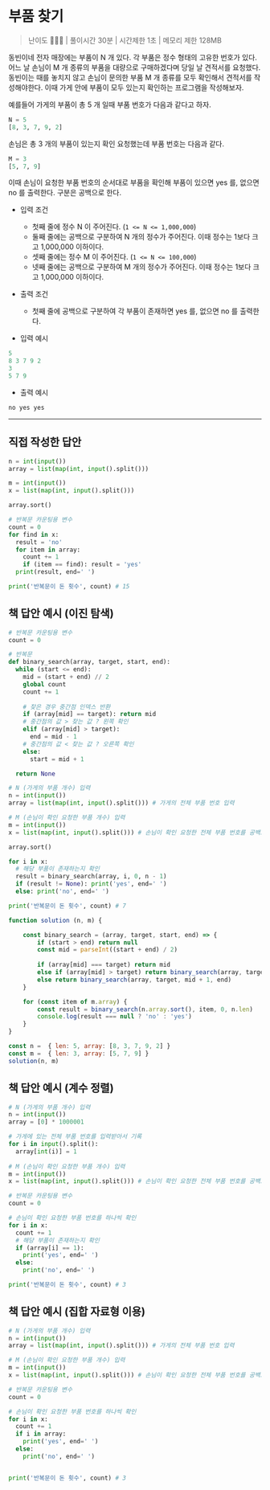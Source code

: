# 부품 찾기

> 난이도 🧡💛🤍 | 풀이시간 30분 | 시간제한 1초 | 메모리 제한 128MB

동빈이네 전자 매장에는 부품이 N 개 있다. 각 부품은 정수 형태의 고유한 번호가 있다. 어느 날 손님이 M 개 종류의 부품을 대량으로 구매하겠다며 당일 날 견적서를 요청했다. 동빈이는 때를 놓치지 않고 손님이 문의한 부품 M 개 종류를 모두 확인해서 견적서를 작성해야한다. 이때 가게 안에 부품이 모두 있는지 확인하는 프로그램을 작성해보자.

예를들어 가게의 부품이 총 5 개 일때 부품 번호가 다음과 같다고 하자.

``` python
N = 5
[8, 3, 7, 9, 2] 
```

손님은 총 3 개의 부품이 있는지 확인 요청했는데 부품 번호는 다음과 같다.

``` python
M = 3
[5, 7, 9]
```

이때 손님이 요청한 부품 번호의 순서대로 부품을 확인해 부품이 있으면 yes 를, 없으면 no 를 출력한다. 구분은 공백으로 한다.


* 입력 조건
  * 첫째 줄에 정수 N 이 주어진다. (`1 <= N <= 1,000,000`)
  * 둘째 줄에는 공백으로 구분하여 N 개의 정수가 주어진다. 이때 정수는 1보다 크고 1,000,000 이하이다.
  * 셋째 줄에는 정수 M 이 주어진다. (`1 <= N <= 100,000`)
  * 넷째 줄에는 공백으로 구분하여 M 개의 정수가 주어진다. 이때 정수는 1보다 크고 1,000,000 이하이다.

* 출력 조건
  * 첫째 줄에 공백으로 구분하여 각 부품이 존재하면 yes 를, 없으면 no 를 출력한다.

* 입력 예시
``` python
5
8 3 7 9 2
3
5 7 9
```

* 출력 예시
``` python
no yes yes
```

--------

## 직접 작성한 답안

``` python
n = int(input())
array = list(map(int, input().split()))

m = int(input())
x = list(map(int, input().split()))

array.sort()

# 반복문 카운팅용 변수
count = 0
for find in x:
  result = 'no'
  for item in array:
    count += 1
    if (item == find): result = 'yes'
  print(result, end=' ') 

print('반복문이 돈 횟수', count) # 15
```

## 책 답안 예시 (이진 탐색)

``` python
# 반복문 카운팅용 변수
count = 0

# 반복문
def binary_search(array, target, start, end):
  while (start <= end):
    mid = (start + end) // 2
    global count
    count += 1
    
    # 찾은 경우 중간점 인덱스 반환
    if (array[mid] == target): return mid
    # 중간점의 값 > 찾는 값 ? 왼쪽 확인
    elif (array[mid] > target):
      end = mid - 1
    # 중간점의 값 < 찾는 값 ? 오른쪽 확인
    else:
      start = mid + 1

  return None

# N (가게의 부품 개수) 입력
n = int(input())
array = list(map(int, input().split())) # 가게의 전체 부품 번호 입력

# M (손님이 확인 요청한 부품 개수) 입력
m = int(input())
x = list(map(int, input().split())) # 손님이 확인 요청한 전체 부품 번호를 공백으로 구분하여 입력

array.sort()

for i in x:
  # 해당 부품이 존재하는지 확인
  result = binary_search(array, i, 0, n - 1)
  if (result != None): print('yes', end=' ')
  else: print('no', end=' ')

print('반복문이 돈 횟수', count) # 7
```

``` js
function solution (n, m) {

	const binary_search = (array, target, start, end) => {
		if (start > end) return null
		const mid = parseInt((start + end) / 2)
		
		if (array[mid] === target) return mid
		else if (array[mid] > target) return binary_search(array, target, start, mid - 1)
		else return binary_search(array, target, mid + 1, end)
	}

	for (const item of m.array) {
		const result = binary_search(n.array.sort(), item, 0, n.len)
		console.log(result === null ? 'no' : 'yes')
	}
}

const n =  { len: 5, array: [8, 3, 7, 9, 2] }
const m =  { len: 3, array: [5, 7, 9] }
solution(n, m)
```

## 책 답안 예시 (계수 정렬)

``` python
# N (가게의 부품 개수) 입력
n = int(input())
array = [0] * 1000001

# 가게에 있는 전체 부품 번호를 입력받아서 기록
for i in input().split():
  array[int(i)] = 1
  
# M (손님이 확인 요청한 부품 개수) 입력
m = int(input())
x = list(map(int, input().split())) # 손님이 확인 요청한 전체 부품 번호를 공백으로 구분하여 입력

# 반복문 카운팅용 변수
count = 0

# 손님이 확인 요청한 부품 번호를 하나씩 확인
for i in x:
  count += 1
  # 해당 부품이 존재하는지 확인
  if (array[i] == 1):
    print('yes', end=' ')
  else:
    print('no', end=' ')

print('반복문이 돈 횟수', count) # 3
```

## 책 답안 예시 (집합 자료형 이용)

``` python
# N (가게의 부품 개수) 입력
n = int(input())
array = list(map(int, input().split())) # 가게의 전체 부품 번호 입력

# M (손님이 확인 요청한 부품 개수) 입력
m = int(input())
x = list(map(int, input().split())) # 손님이 확인 요청한 전체 부품 번호를 공백으로 구분하여 입력

# 반복문 카운팅용 변수
count = 0

# 손님이 확인 요청한 부품 번호를 하나씩 확인
for i in x:
  count += 1
  if i in array:
    print('yes', end=' ')
  else:
    print('no', end=' ')


print('반복문이 돈 횟수', count) # 3
```